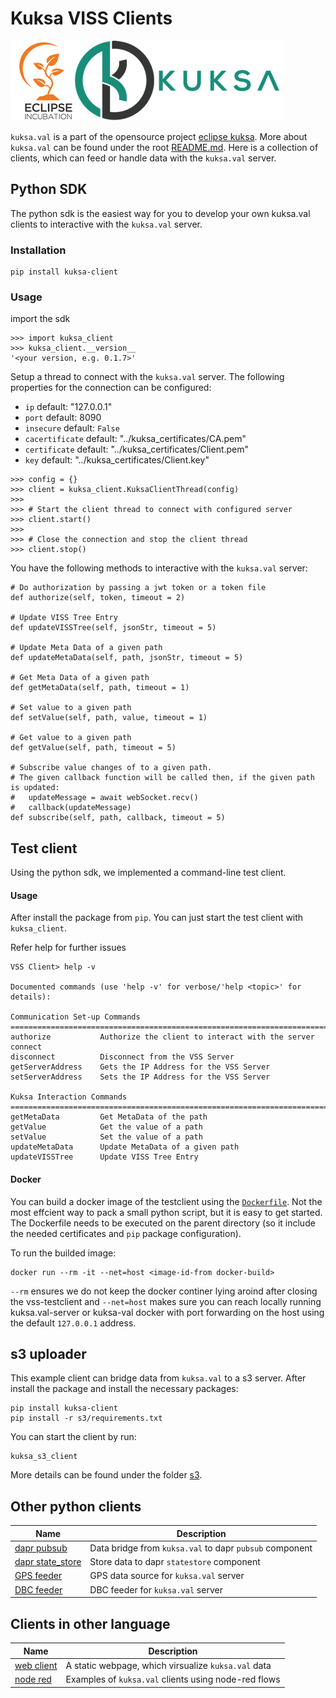 # Kuksa VISS Clients
![kuksa.val Logo](../doc/pictures/logo.png)

`kuksa.val` is a part of the opensource project [eclipse kuksa](https://www.eclipse.org/kuksa/).
More about `kuksa.val` can be found under the root [README.md](../README.md).
Here is a collection of clients, which can feed or handle data with the `kuksa.val` server.

## Python SDK
The python sdk is the easiest way for you to develop your own kuksa.val clients to interactive with the `kuksa.val` server.

### Installation
```
pip install kuksa-client
```

### Usage

import the sdk
```
>>> import kuksa_client
>>> kuksa_client.__version__
'<your version, e.g. 0.1.7>'
```

Setup a thread to connect with the `kuksa.val` server.
The following properties for the connection can be configured:
- `ip` default: "127.0.0.1"
- `port` default: 8090
- `insecure` default: `False`
- `cacertificate` default: "../kuksa_certificates/CA.pem"
- `certificate` default: "../kuksa_certificates/Client.pem"
- `key` default: "../kuksa_certificates/Client.key"

```
>>> config = {} 
>>> client = kuksa_client.KuksaClientThread(config)
>>> 
>>> # Start the client thread to connect with configured server
>>> client.start()
>>>
>>> # Close the connection and stop the client thread
>>> client.stop()
```

You have the following methods to interactive with the `kuksa.val` server:

```
# Do authorization by passing a jwt token or a token file
def authorize(self, token, timeout = 2)

# Update VISS Tree Entry 
def updateVISSTree(self, jsonStr, timeout = 5)

# Update Meta Data of a given path
def updateMetaData(self, path, jsonStr, timeout = 5)

# Get Meta Data of a given path
def getMetaData(self, path, timeout = 1)

# Set value to a given path
def setValue(self, path, value, timeout = 1)

# Get value to a given path
def getValue(self, path, timeout = 5)

# Subscribe value changes of to a given path.
# The given callback function will be called then, if the given path is updated:
#   updateMessage = await webSocket.recv()
#   callback(updateMessage)
def subscribe(self, path, callback, timeout = 5)
```

## Test client
Using the python sdk, we implemented a command-line test client.

#### Usage
After install the package from  `pip`. You can just start the test client with `kuksa_client`.

Refer help for further issues
```
VSS Client> help -v

Documented commands (use 'help -v' for verbose/'help <topic>' for details):

Communication Set-up Commands
================================================================================
authorize           Authorize the client to interact with the server
connect             
disconnect          Disconnect from the VSS Server
getServerAddress    Gets the IP Address for the VSS Server
setServerAddress    Sets the IP Address for the VSS Server

Kuksa Interaction Commands
================================================================================
getMetaData         Get MetaData of the path
getValue            Get the value of a path
setValue            Set the value of a path
updateMetaData      Update MetaData of a given path
updateVISSTree      Update VISS Tree Entry
```
#### Docker
You can build a docker image of the testclient using the [`Dockerfile`](./Dockerfile). Not the most effcient way to pack a small python script, but it is easy to get started. The Dockerfile needs to be executed on the parent directory (so it include the needed certificates and `pip` package configuration).

To run the builded image:

```
docker run --rm -it --net=host <image-id-from docker-build>
```

`--rm` ensures we do not keep the docker continer lying aroind after closing the vss-testclient and `--net=host` makes sure you can reach locally running kuksa.val-server or kuksa-val docker with port forwarding on the host using the default `127.0.0.1` address.


## s3 uploader
This example client can bridge data from `kuksa.val` to a s3 server. After install the package and install the necessary packages:

```
pip install kuksa-client
pip install -r s3/requirements.txt
```

You can start the client by run:

```
kuksa_s3_client
```

More details can be found under the folder [s3](./s3).

## Other python clients 
Name | Description
---- | -----------
[dapr pubsub](./dapr/pubsub) | Data bridge from `kuksa.val` to dapr `pubsub` component
[dapr state_store](./dapr/state_store) | Store data to dapr `statestore` component
[GPS feeder](./feeder/gps2val) | GPS data source for `kuksa.val` server
[DBC feeder](./feeder/dbc2val) | DBC feeder for `kuksa.val` server

## Clients in other language 
Name | Description
---- | -----------
[web client](./web-client) | A static webpage, which virsualize `kuksa.val` data
[node red](./node-red) | Examples of `kuksa.val` clients using node-red flows
